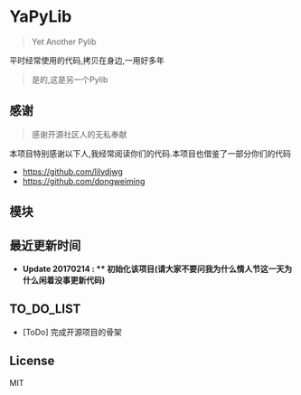 # YaPyLib

> Yet Another Pylib

平时经常使用的代码,拷贝在身边,一用好多年

> 是的,这是另一个Pylib

## 感谢

> 感谢开源社区人的无私奉献

本项目特别感谢以下人,我经常阅读你们的代码.本项目也借鉴了一部分你们的代码

 - https://github.com/lilydjwg
 - https://github.com/dongweiming

## 模块



## 最近更新时间

 - **Update 20170214 : ** 初始化该项目(请大家不要问我为什么情人节这一天为什么闲着没事更新代码)**

## TO_DO_LIST

 - [ToDo] 完成开源项目的骨架

## License

MIT


